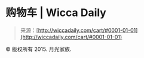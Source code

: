 <!--yml

category: 未分类

date: 2024-06-12 18:24:26

-->

# 购物车 | Wicca Daily

> 来源：[http://wiccadaily.com/cart/#0001-01-01](http://wiccadaily.com/cart/#0001-01-01)

© 版权所有 2015\. 月光家族.
